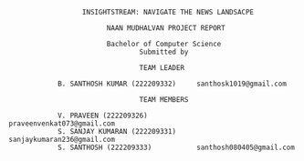                       INSIGHTSTREAM: NAVIGATE THE NEWS LANDSACPE

                            NAAN MUDHALVAN PROJECT REPORT

                            Bachelor of Computer Science
                                    Submitted by
                                    
                                    TEAM LEADER
                                    
                B. SANTHOSH KUMAR (222209332)     santhosk1019@gmail.com
                
                                    TEAM MEMBERS
                                    
                V. PRAVEEN (222209326)            praveenvenkat073@gmail.com
                S. SANJAY KUMARAN (222209331)     sanjaykumaran236@gmail.com
                S. SANTHOSH (222209333)           santhosh080405@gmail.com
